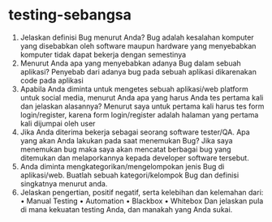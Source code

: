 # testing-sebangsa
1. Jelaskan definisi Bug menurut Anda?
Bug adalah kesalahan komputer yang disebabkan oleh software maupun hardware yang menyebabkan komputer tidak dapat bekerja dengan semestinya
2. Menurut Anda apa yang menyebabkan adanya Bug dalam sebuah aplikasi?
Penyebab dari adanya bug pada sebuah aplikasi dikarenakan code pada aplikasi
3. Apabila Anda diminta untuk mengetes sebuah aplikasi/web platform untuk social
media, menurut Anda apa yang harus Anda tes pertama kali dan jelaskan
alasannya?
Menurut saya untuk pertama kali harus tes form login/register, karena form login/register adalah halaman yang pertama kali dijumpai oleh user
4. Jika Anda diterima bekerja sebagai seorang software tester/QA. Apa yang akan
Anda lakukan pada saat menemukan Bug?
Jika saya menemukan bug maka saya akan mencatat berbagai bug yang ditemukan dan melaporkannya kepada developer software tersebut.
5. Anda diminta mengkategorikan/mengelompokan jenis Bug di aplikasi/web.
Buatlah sebuah kategori/kelompok Bug dan definisi singkatnya menurut anda.
6. Jelaskan pengertian, positif negatif, serta kelebihan dan kelemahan dari:
• Manual Testing
• Automation
• Blackbox
• Whitebox
Dan jelaskan pula di mana kekuatan testing Anda, dan manakah yang Anda
sukai.
